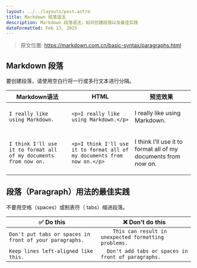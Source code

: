 ```yaml
---
layout: ../../layouts/post.astro
title: Markdown 段落语法
description: Markdown 段落语法，如何创建段落以及最佳实践
dateFormatted: Feb 13, 2025
---
```


> 原文位置: https://markdown.com.cn/basic-syntax/paragraphs.html

## Markdown 段落
要创建段落，请使用空白行将一行或多行文本进行分隔。

|Markdown语法|HTML|预览效果|
|---|---|---|
|`I really like using Markdown.`|`<p>I really like using Markdown.</p>`|<p>I really like using Markdown.</p>|
|`I think I'll use it to format all of my documents from now on.`|`<p>I think I'll use it to format all of my documents from now on.</p>`|<p>I think I'll use it to format all of my documents from now on.</p>|

## 段落（Paragraph）用法的最佳实践
不要用空格（spaces）或制表符（ tabs）缩进段落。

|✅  Do this|❌  Don't do this|
|---|---|
|`Don't put tabs or spaces in front of your paragraphs.`|`    This can result in unexpected formatting problems.`|
|`Keep lines left-aligned like this.`|`  Don't add tabs or spaces in front of paragraphs.`|
